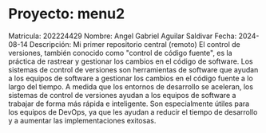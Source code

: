 # Proyecto: menu2
Matricula: 	202224429
Nombre: 	Angel Gabriel Aguilar Saldivar
Fecha: 		2024-08-14
Descripción:	Mi primer repositorio central (remoto)
El control de versiones, también conocido como "control de código fuente", es la práctica de rastrear y gestionar los cambios en el código de software. Los sistemas de control de versiones son herramientas de software que ayudan a los equipos de software a gestionar los cambios en el código fuente a lo largo del tiempo. A medida que los entornos de desarrollo se aceleran, los sistemas de control de versiones ayudan a los equipos de software a trabajar de forma más rápida e inteligente. Son especialmente útiles para los equipos de DevOps, ya que les ayudan a reducir el tiempo de desarrollo y a aumentar las implementaciones exitosas.